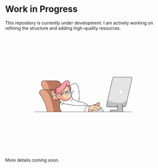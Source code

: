 # Work in Progress

This repository is currently under development. I am actively working on refining the structure and adding high-quality
resources.

![In Progress](assets/in-progress.gif)

More details coming soon.  
